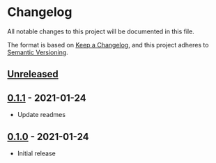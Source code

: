 # Changelog

All notable changes to this project will be documented in this file.

The format is based on [Keep a Changelog](https://keepachangelog.com/en/1.0.0/),
and this project adheres to [Semantic Versioning](https://semver.org/spec/v2.0.0.html).

## [Unreleased]

## [0.1.1] - 2021-01-24
- Update readmes

## [0.1.0] - 2021-01-24
- Initial release

[unreleased]: https://github.com/upsect/recoil/compare/v0.1.1...HEAD
[0.1.1]: https://github.com/upsect/recoil/compare/v0.1.0...v0.1.1
[0.1.0]: https://github.com/upsect/recoil/releases/tag/v0.1.0
